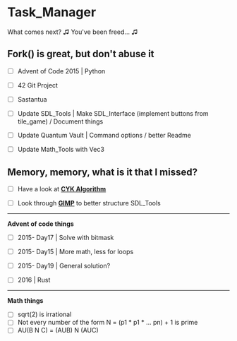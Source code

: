 # Task_Manager
What comes next? ♫ You've been freed... ♫

## Fork() is great, but don't abuse it

- [ ] Advent of Code 2015 | Python

- [ ] 42 Git Project

- [ ] Sastantua

- [ ] Update SDL_Tools | Make SDL_Interface (implement buttons from tile_game) / Document things

- [ ] Update Quantum Vault | Command options / better Readme

- [ ] Update Math_Tools with Vec3

## Memory, memory, what is it that I missed?

- [ ] Have a look at **[CYK Algorithm][0]**

- [ ] Look through **[GIMP][1]** to better structure SDL_Tools
 
 -----
 **Advent of code things**

- [ ] 2015- Day17 | Solve with bitmask

- [ ] 2015- Day15 | More math, less for loops

- [ ] 2015- Day19 | General solution?

- [ ] 2016 | Rust

---

**Math things**

- [ ] sqrt(2) is irrational
- [ ] Not every number of the form N = (p1 * p1 * ... pn) + 1 is prime
- [ ] AU(B N C) = (AUB) N (AUC) 

 [0]:https://www.gatevidyalay.com/cyk-cyk-algorithm/
 [1]:https://github.com/GNOME/gimp
